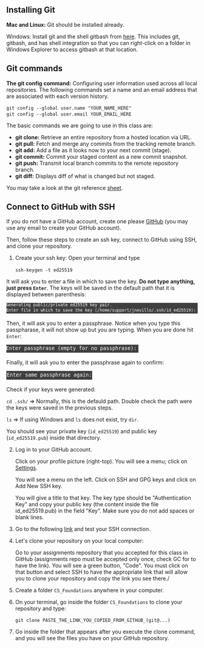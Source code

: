 
## Installing Git
**Mac and Linux:** Git should be installed already.

Windows: Install git and the shell gitbash from [here](https://gitforwindows.org/). This includes git, gitbash, and has shell integration so that you can right-click on a folder in Windows Explorer to access gitbash at that location.

## Git commands
**The git config command:** Configuring user information used across all local repositories. The following commands set a name and an email address that are associated with each version history.

```
git config --global user.name "YOUR_NAME_HERE"
git config --global user.email YOUR_EMAIL_HERE
```

The basic commands we are going to use in this class are:

- **git clone:** Retrieve an entire repository from a hosted location via URL.
- **git pull:** Fetch and merge any commits from the tracking remote branch.
- **git add:** Add a file as it looks now to your next commit (stage).
- **git commit:** Commit your staged content as a new commit snapshot.
- **git push:** Transmit local branch commits to the remote repository branch.
- **git diff:** Displays diff of what is changed but not staged.

You may take a look at the git reference [sheet](https://education.github.com/git-cheat-sheet-education.pdf).

## Connect to GitHub with SSH

If you do not have a GitHub account, create one please [GitHub](https://github.com/) (you may use any email to create your GitHub account).

Then, follow these steps to create an ssh key, connect to GitHub using SSH, and clone your repository.

1. Create your ssh key: Open your terminal and type

    `ssh-keygen -t ed25519`

It will ask you to enter a file in which to save the key. **Do not type anything, just press `Enter`**. The keys will be saved in the default path that it is displayed between parenthesis:
   
![image](files/images/ssh_key_path.png)

Then, it will ask you to enter a passphrase. Notice when you type this passpharase, it will not show up but you are typing. When you are done hit `Enter`:

![image1](files/images/passphrase.png)

Finally, it will ask you to enter the passphrase again to confirm:

![image2](files/images/passphrase_again.png)
    
Check if your keys were generated:
    
`cd .ssh/` => Normally, this is the defauld path. Double check the path were the keys were saved in the previous steps.
    
`ls` => If using Windows and `ls` does not exist, try `dir`.
        
You should see your private key (`id_ed25519`) and public key (`id_ed25519.pub`) inside that directory.

2. Log in to your GitHub account.

    Click on your profile picture (right-top). You will see a menu; click on [Settings](https://github.com/settings/keys).

    You will see a menu on the left. Click on SSH and GPG keys and click on Add New SSH key.

    You will give a title to that key. The key type should be "Authentication Key" and copy your public key (the content inside the file id_ed25519.pub) in the field "Key". Make sure you do not add spaces or blank lines.

3. Go to the following [link](https://docs.github.com/en/authentication/connecting-to-github-with-ssh/testing-your-ssh-connection) and test your SSH connection.

4. Let's clone your repository on your local computer:

    Go to your assignments repository that you accepted for this class in GitHub (assignments repo must be accepted only once, check GC for to have the link). You will see a green button, "Code". You must click on that button and select SSH to have the appropriate link that will allow you to clone your repository and copy the link you see there./

5. Create a folder `CS_Foundations` anywhere in your computer.
   
6. On your terminal, go inside the folder `CS_Foundations` to clone your repository and type:
    ```
    git clone PASTE_THE_LINK_YOU_COPIED_FROM_GITHUB_(git@...)
    ```

7. Go inside the folder that appears after you execute the clone command, and you will see the files you have on your GitHub repository.
